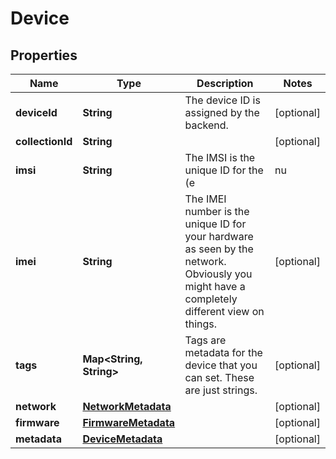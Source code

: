 

# Device


## Properties

Name | Type | Description | Notes
------------ | ------------- | ------------- | -------------
**deviceId** | **String** | The device ID is assigned by the backend. |  [optional]
**collectionId** | **String** |  |  [optional]
**imsi** | **String** | The IMSI is the unique ID for the (e|nu|whatever)SIM card on your device. This is the primary identifier for your device on the network. |  [optional]
**imei** | **String** | The IMEI number is the unique ID for your hardware as seen by the network. Obviously you might have a completely different view on things. |  [optional]
**tags** | **Map&lt;String, String&gt;** | Tags are metadata for the device that you can set. These are just strings. |  [optional]
**network** | [**NetworkMetadata**](NetworkMetadata.md) |  |  [optional]
**firmware** | [**FirmwareMetadata**](FirmwareMetadata.md) |  |  [optional]
**metadata** | [**DeviceMetadata**](DeviceMetadata.md) |  |  [optional]



